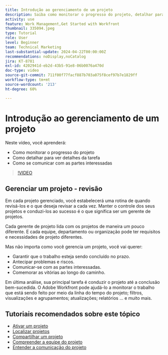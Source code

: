 ```yaml
---
title: Introdução ao gerenciamento de um projeto
description: Saiba como monitorar o progresso do projeto, detalhar para ver detalhes da tarefa e como se comunicar com as partes interessadas.
activity: use
feature: Work Management,Get Started with Workfront
thumbnail: 335094.jpeg
type: Tutorial
role: User
level: Beginner
team: Technical Marketing
last-substantial-update: 2024-04-22T00:00:00Z
recommendations: noDisplay,noCatalog
jira: KT-8781
exl-id: 4202941d-eb2d-43b5-91e8-06b0076a470d
doc-type: video
source-git-commit: 711f00f77facf887b703a075f8cef97b7e1829ff
workflow-type: tm+mt
source-wordcount: '213'
ht-degree: 60%

---
```


# Introdução ao gerenciamento de um projeto

Neste vídeo, você aprenderá:

* Como monitorar o progresso do projeto
* Como detalhar para ver detalhes da tarefa
* Como se comunicar com as partes interessadas

>[!VIDEO](https://video.tv.adobe.com/v/335094/?quality=12&learn=on)

## Gerenciar um projeto - revisão

Em cada projeto gerenciado, você estabelecerá uma rotina de quando revisá-los e o que deseja revisar a cada vez. Manter o controle dos seus projetos e conduzi-los ao sucesso é o que significa ser um gerente de projetos.

Cada gerente de projeto lida com os projetos de maneira um pouco diferente. E cada equipe, departamento ou organização pode ter requisitos e necessidades de projeto diferentes.

Mas não importa como você gerencia um projeto, você vai querer:

* Garantir que o trabalho esteja sendo concluído no prazo.
* Antecipar problemas e riscos.
* Comunicar-se com as partes interessadas.
* Comemorar as vitórias ao longo do caminho.

Em última análise, sua principal tarefa é conduzir o projeto até a conclusão bem-sucedida. O Adobe Workfront pode ajudá-lo a monitorar o trabalho que está sendo feito por meio da linha do tempo do projeto; filtros, visualizações e agrupamentos; atualizações; relatórios ... e muito mais.

<!---
learn more urls
3 universal principles of project management
What is a project manager?
Project management knowledge areas
9 best practices for effective project management
10 work management problems and how to solve them
--->

## Tutoriais recomendados sobre este tópico

* [Ativar um projeto](https://experienceleague.adobe.com/en/docs/workfront-learn/tutorials-workfront/manage-work/projects/take-a-project-live.md)
* [Localizar projetos](https://experienceleague.adobe.com/en/docs/workfront-learn/tutorials-workfront/manage-work/projects/find-projects.md)
* [Compartilhar um projeto](https://experienceleague.adobe.com/en/docs/workfront-learn/tutorials-workfront/manage-work/projects/share-a-project.md)
* [Compreender a equipe do projeto](https://experienceleague.adobe.com/en/docs/workfront-learn/tutorials-workfront/manage-work/projects/understand-the-project-team.md)
* [Entender a comunicação do projeto](https://experienceleague.adobe.com/en/docs/workfront-learn/tutorials-workfront/manage-work/projects/understand-project-communication.md)
